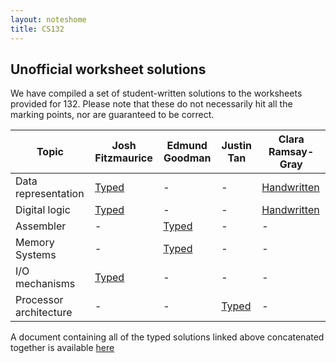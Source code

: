 ```yaml
---
layout: noteshome
title: CS132
---
```

## Unofficial worksheet solutions

We have compiled a set of student-written solutions to the worksheets
provided for 132. Please note that these do not necessarily hit all the marking
points, nor are guaranteed to be correct.

| Topic                  | Josh Fitzmaurice                                | Edmund Goodman                             | Justin Tan                                         | Clara Ramsay-Gray                                     |
| ---------------------- | ----------------------------------------------- | ------------------------------------------ | -------------------------------------------------- | ----------------------------------------------------- |
| Data representation    | [Typed](dataRepresentationTyped.pdf) | -                                          | -                                                  | [Handwritten](assemblerHandwritten.pdf)    |
| Digital logic          | [Typed](digitalLogicTyped.pdf)       | -                                          | -                                                  | [Handwritten](digitalLogicHandwritten.pdf) |
| Assembler              | -                                               | [Typed](worksheets/assemblerTyped.pdf)     | -                                                  | -                                                     |
| Memory Systems         | -                                               | [Typed](memorySystemsTyped.pdf) | -                                                  | -                                                     |
| I/O mechanisms         | [Typed](IOmechanismsTyped.pdf)       | -                                          | -                                                  | -                                                     |
| Processor architecture | -                                               | -                                          | [Typed](processorArchitectureTyped.pdf) | -                                                     |

A document containing all of the typed solutions linked above concatenated together is available [here](combinedTyped.pdf)
